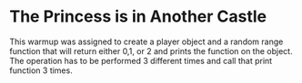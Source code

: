The Princess is in Another Castle
====================

This warmup was assigned to create a player object and a random range function that will return either 0,1, or 2 and prints the function on the object. The operation has to be performed 3 different times and call that print function 3 times.